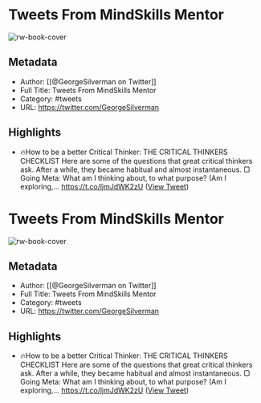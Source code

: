 # Tweets From MindSkills Mentor

![rw-book-cover](https://pbs.twimg.com/profile_images/1544136559112364032/uBoagpbt.jpg)

## Metadata
- Author: [[@GeorgeSilverman on Twitter]]
- Full Title: Tweets From MindSkills Mentor
- Category: #tweets
- URL: https://twitter.com/GeorgeSilverman

## Highlights
- 🔥How to be a better Critical Thinker:
  THE CRITICAL THINKERS CHECKLIST
  Here are some of the questions that great critical thinkers ask. After a while, they became habitual and almost instantaneous. 
  ▢ Going Meta: What am I thinking about, to what purpose? (Am I exploring,… https://t.co/ljmJdWK2zU ([View Tweet](https://twitter.com/GeorgeSilverman/status/1629181267584450560))
# Tweets From MindSkills Mentor

![rw-book-cover](https://pbs.twimg.com/profile_images/1544136559112364032/uBoagpbt.jpg)

## Metadata
- Author: [[@GeorgeSilverman on Twitter]]
- Full Title: Tweets From MindSkills Mentor
- Category: #tweets
- URL: https://twitter.com/GeorgeSilverman

## Highlights
- 🔥How to be a better Critical Thinker:
  THE CRITICAL THINKERS CHECKLIST
  Here are some of the questions that great critical thinkers ask. After a while, they became habitual and almost instantaneous. 
  ▢ Going Meta: What am I thinking about, to what purpose? (Am I exploring,… https://t.co/ljmJdWK2zU ([View Tweet](https://twitter.com/GeorgeSilverman/status/1629181267584450560))
